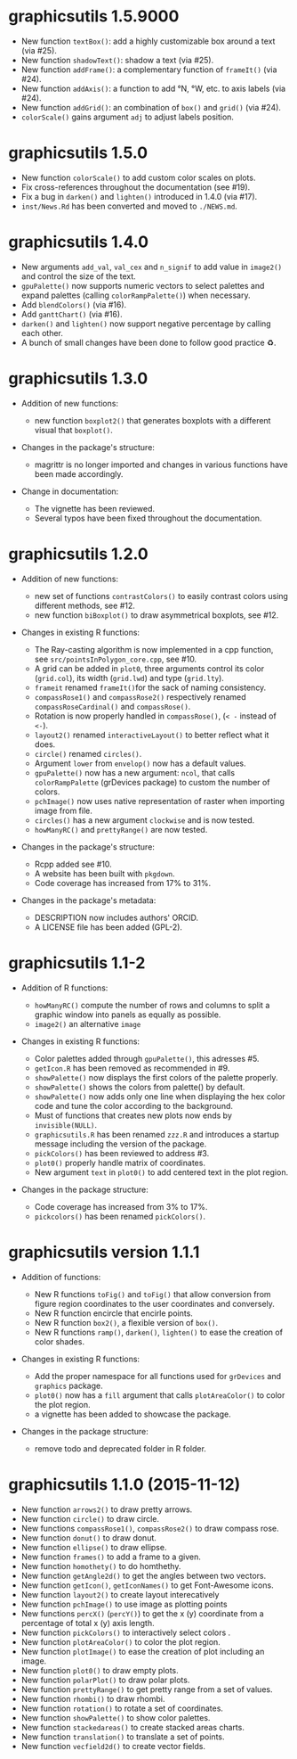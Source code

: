 
# graphicsutils 1.5.9000

* New function `textBox()`: add a highly customizable box around a text (via #25).
* New function  `shadowText()`: shadow a text (via #25).
* New function `addFrame()`: a complementary function of `frameIt()` (via #24).
* New function `addAxis()`: a function to add °N, °W, etc. to axis labels (via #24).
* New function `addGrid()`: an combination of `box()` and `grid()` (via #24).
* `colorScale()` gains argument `adj` to adjust labels position.


# graphicsutils 1.5.0

* New function `colorScale()` to add custom color scales on plots.
* Fix cross-references throughout the documentation (see #19).
* Fix a bug in `darken()` and `lighten()` introduced in 1.4.0 (via #17).
* `inst/News.Rd` has been converted and moved to `./NEWS.md`.


# graphicsutils 1.4.0

* New arguments `add_val`, `val_cex` and `n_signif` to add value in `image2()` and control the size of the text.
* `gpuPalette()` now supports numeric vectors to select palettes and expand palettes (calling `colorRampPalette()`) when necessary.
* Add `blendColors()` (via #16).
* Add `ganttChart()` (via #16).
* `darken()` and `lighten()` now support negative percentage by calling each other.
* A bunch of small changes have been done to follow good practice :recycle:.


# graphicsutils 1.3.0

* Addition of new functions:
  * new function `boxplot2()` that generates boxplots with a different visual that `boxplot()`.

* Changes in the package's structure:
    * magrittr is no longer imported and changes in various functions have been made accordingly.

* Change in documentation:
  * The vignette has been reviewed.
  * Several typos have been fixed throughout the documentation.


# graphicsutils 1.2.0

* Addition of new functions:
  * new set of functions `contrastColors()` to easily contrast colors using different methods, see #12.
  * new function `biBoxplot()` to draw asymmetrical boxplots, see #12.

* Changes in existing R functions:
  * The Ray-casting algorithm is now implemented in a cpp function, see `src/pointsInPolygon_core.cpp`, see #10.
  * A grid can be added in `plot0`, three arguments control its color (`grid.col`), its width (`grid.lwd`) and type (`grid.lty`).
  * `frameit` renamed `frameIt()`for the sack of naming consistency.
  * `compassRose1()` and `compassRose2()` respectively renamed `compassRoseCardinal()` and `compassRose()`.
  * Rotation is now properly handled in `compassRose()`, (`< -` instead of `<-`).
  * `layout2()` renamed `interactiveLayout()` to better reflect what it does.
  * `circle()` renamed `circles()`.
  * Argument `lower` from `envelop()` now has a default values.
  * `gpuPalette()` now has a new argument: `ncol`, that calls `colorRampPalette` (grDevices package) to custom the number of colors.
  * `pchImage()` now uses native representation of raster when importing image from file.
  * `circles()` has a new argument `clockwise` and is now tested.
  * `howManyRC()` and `prettyRange()` are now tested.

* Changes in the package's structure:
  * Rcpp added see #10.
  * A website has been built with `pkgdown`.
  * Code coverage has increased from 17\% to 31\%.

* Changes in the package's metadata:
  * DESCRIPTION now includes authors' ORCID.
  * A LICENSE file has been added (GPL-2).


# graphicsutils 1.1-2

* Addition of R functions:
  * `howManyRC()` compute the number of rows and columns to split a graphic window into panels as equally as possible.
  * `image2()` an alternative `image`

* Changes in existing R functions:
  * Color palettes added through `gpuPalette()`, this adresses #5.
  * `getIcon.R` has been removed as recommended in #9.
  * `showPalette()` now displays the first colors of the palette properly.
  * `showPalette()` shows the colors from palette() by default.
  * `showPalette()` now adds only one line when displaying the hex color code and tune the color according to the background.
  * Must of functions that creates new plots now ends by `invisible(NULL)`.
  * `graphicsutils.R` has been renamed `zzz.R` and introduces a
      startup message including the version of the package.
  * `pickColors()` has been reviewed to address #3.
  * `plot0()` properly handle matrix of coordinates.
  * New argument `text` in `plot0()` to add centered text in the plot region.

* Changes in the package structure:
  * Code coverage has increased from 3\% to 17\%.
  * `pickcolors()` has been renamed `pickColors()`.



# graphicsutils version 1.1.1

* Addition of functions:
  * New R functions `toFig()` and `toFig()` that allow conversion from figure
    region coordinates to the user coordinates and conversely.
  * New R function encircle that encirle points.
  * New R function `box2()`, a flexible version of `box()`.
  * New R functions `ramp()`, `darken()`, `lighten()` to ease the creation of color shades.

* Changes in existing R functions:
  * Add the proper namespace for all functions used for `grDevices`
    and `graphics` package.
  * `plot0()` now has a `fill` argument that calls `plotAreaColor()` to color
    the plot region.
  * a vignette has been added to showcase the package.

* Changes in the package structure:
  * remove todo and deprecated folder in R folder.


# graphicsutils 1.1.0 (2015-11-12)

* New function `arrows2()` to draw pretty arrows.
* New function `circle()` to draw circle.
* New functions `compassRose1()`, `compassRose2()` to draw compass rose.
* New function `donut()` to draw donut.
* New function `ellipse()` to draw ellipse.
* New function `frames()` to add a frame to a given.
* New function `homothety()` to do homthethy.
* New function `getAngle2d()` to get the angles between two vectors.
* New function `getIcon()`, `getIconNames()` to get Font-Awesome icons.
* New function `layout2()` to create layout interecatively
* New function `pchImage()` to use image as plotting points
* New functions `percX()` (`percY()`) to get the x (y) coordinate from a
  percentage of total x (y) axis length.
* New function `pickColors()` to interactively select colors .
* New function `plotAreaColor()` to color the plot region.
* New function `plotImage()` to ease the creation of plot including an image.
* New function `plot0()` to draw empty plots.
* New function `polarPlot()` to draw polar plots.
* New function `prettyRange()` to get pretty range from a set of values.
* New function `rhombi()` to draw rhombi.
* New function `rotation()` to rotate a set of coordinates.
* New function `showPalette()` to show color palettes.
* New function `stackedareas()` to create stacked areas charts.
* New function `translation()` to translate a set of points.
* New function `vecfield2d()` to create vector fields.

